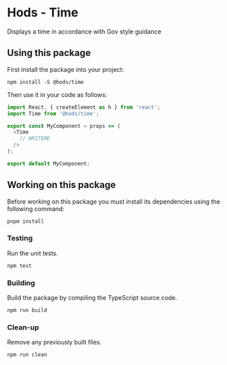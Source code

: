 Hods - Time
===========

Displays a time in accordance with Gov style guidance


Using this package
------------------

First install the package into your project:

```shell
npm install -S @hods/time
```

Then use it in your code as follows:

```js
import React, { createElement as h } from 'react';
import Time from '@hods/time';

export const MyComponent = props => (
  <Time
    // WRITEME
  />
);

export default MyComponent;
```


Working on this package
-----------------------

Before working on this package you must install its dependencies using
the following command:

```shell
pnpm install
```


### Testing

Run the unit tests.

```shell
npm test
```


### Building

Build the package by compiling the TypeScript source code.

```shell
npm run build
```


### Clean-up

Remove any previously built files.

```shell
npm run clean
```
